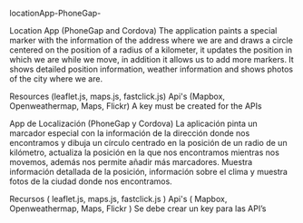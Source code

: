 locationApp-PhoneGap-

Location App (PhoneGap and Cordova) 
The application paints a special marker with the information of the address where we are and draws a circle centered on the position of a radius of a kilometer, it updates the position in which we are while we move, in addition it allows us to add more markers. It shows detailed position information, weather information and shows photos of the city where we are.

Resources (leaflet.js, maps.js, fastclick.js) 
Api's (Mapbox, Openweathermap, Maps, Flickr) 
A key must be created for the APIs

App de Localización (PhoneGap y Cordova) 
La aplicación pinta un marcador especial con la información de la dirección donde nos encontramos y dibuja un círculo centrado en la posición de un radio de un kilómetro, actualiza la posición en la que nos encontramos mientras nos movemos, además nos permite añadir más marcadores. Muestra información detallada de la posición, información sobre el clima y muestra fotos de la ciudad donde nos encontramos.

Recursos ( leaflet.js, maps.js, fastclick.js ) 
Api's ( Mapbox, Openweathermap, Maps, Flickr )
Se debe crear un key para las API’s
